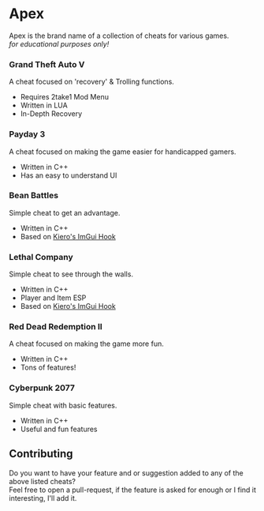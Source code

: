 # Apex
Apex is the brand name of a collection of cheats for various games. \
*for educational purposes only!*


### Grand Theft Auto V
A cheat focused on 'recovery' & Trolling functions.

- Requires 2take1 Mod Menu
- Written in LUA
- In-Depth Recovery

### Payday 3
A cheat focused on making the game easier for handicapped gamers.

- Written in C++
- Has an easy to understand UI

### Bean Battles
Simple cheat to get an advantage.

- Written in C++
- Based on [Kiero's ImGui Hook](https://github.com/rdbo/ImGui-DirectX-11-Kiero-Hook)

### Lethal Company
Simple cheat to see through the walls.

- Written in C++
- Player and Item ESP
- Based on [Kiero's ImGui Hook](https://github.com/rdbo/ImGui-DirectX-11-Kiero-Hook)

### Red Dead Redemption II
A cheat focused on making the game more fun.

- Written in C++
- Tons of features!

### Cyberpunk 2077
Simple cheat with basic features.

- Written in C++
- Useful and fun features


## Contributing
Do you want to have your feature and or suggestion added to any of the above listed cheats? \
Feel free to open a pull-request, if the feature is asked for enough or I find it interesting, I'll add it. 